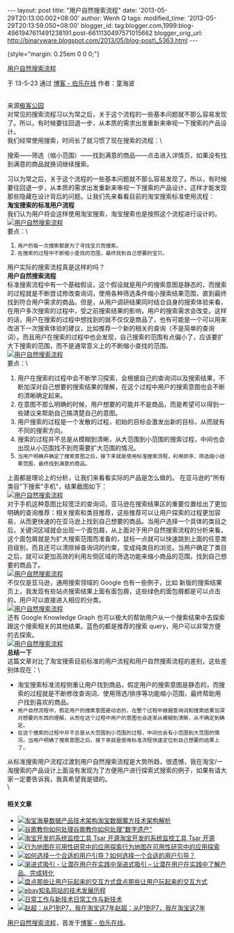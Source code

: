 --- layout: post title: "用户自然搜索流程" date:
'2013-05-29T20:13:00.002+08:00' author: Wenh Q tags: modified\_time:
'2013-05-29T20:13:59.050+08:00' blogger\_id:
tag:blogger.com,1999:blog-4961947611491238191.post-6611130497571015662
blogger\_orig\_url:
http://binaryware.blogspot.com/2013/05/blog-post\_5363.html ---

 {style="margin: 0.25em 0 0 0;"}

[用户自然搜索流程](http://blog.jobbole.com/40073/?utm_source=rss&utm_medium=rss&utm_campaign=%25e7%2594%25a8%25e6%2588%25b7%25e8%2587%25aa%25e7%2584%25b6%25e6%2590%259c%25e7%25b4%25a2%25e6%25b5%2581%25e7%25a8%258b)

于 13-5-23 通过 [博客 - 伯乐在线](http://blog.jobbole.com/) 作者：童海波

\
来源[极客公园](http://www.geekpark.net/read/view/179846)\
对常见的搜索流程习以为常之后，关于这个流程的一些基本问题就不那么容易发现了。所以，有时候要往回退一步，从本质的需求出发重新来审视一下搜索的产品设计。\
我们经常使用搜索，时间长了就习惯了现在搜索的流程：\

搜索——筛选（缩小范围）——找到满意的商品——点击进入详情页，如果没有找到满意的商品就换词继续搜索。

习以为常之后，关于这个流程的一些基本问题就不那么容易发现了。所以，有时候要往回退一步，从本质的需求出发重新来审视一下搜索的产品设计，这样才能发现那些隐藏在设计背后的问题。让我们先来看看目前的淘宝搜索标准使用流程：\
**淘宝搜索的标准用户流程**\
我们认为用户将会这样使用淘宝搜索，淘宝搜索也是按照这个流程进行设计的。\
[![用户自然搜索流程](http://blog.jobbole.com/wp-content/uploads/2013/05/639c434265b764deb963c58c681a7ecf.png "用户自然搜索流程")](http://blog.jobbole.com/wp-content/uploads/2013/05/639c434265b764deb963c58c681a7ecf.png "用户自然搜索流程")\
要点：\

1.  `用户的每一次搜索都是为了寻找宝贝而搜索。 `
2.  `在搜索的过程中不断缩小查找的范围，最终找到自己想要的宝贝。`

用户实际的搜索流程真是这样的吗？\
**用户自然搜索流程**\
标准搜索流程中有一个基础假设，这个假设就是用户的搜索意图是静态的，而搜索的过程就是不断尝试修改查询词，使用各种筛选条件缩小搜索结果范围，直到最终找到符合用户需求的商品。但是，从用户调研结果同时结合自身的搜索体验来看，在用户多次搜索的过程中，受之前搜索结果的影响，用户的搜索需求会改变。这样的话，用户在搜索的过程中想找到的就不仅仅是商品了，也有可能是一个可以用来改进下一次搜索体验的建议，比如推荐一个新的相关的查询（不是简单的查询词）。而且用户在搜索的过程中也会发现，自己搜索的范围有点偏小了，应该要扩大下搜索的范围，而不是通常意义上的不断缩小查找的范围。\
[![用户自然搜索流程](http://blog.jobbole.com/wp-content/uploads/2013/05/8b572f7645a9c84037d77bc0ea652d5f.png "用户自然搜索流程")](http://blog.jobbole.com/wp-content/uploads/2013/05/8b572f7645a9c84037d77bc0ea652d5f.png "用户自然搜索流程")\
要点：\

1.  用户在搜索的过程中会不断学习探索，会根据自己的查询词以及搜索结果，不断加深对自己想要的搜索结果的理解，在这个过程中用户的搜索意图也会不断的清晰确定起来。
2.  在意图不那么明确的时候，用户想要的可能并不是商品，而是希望可以得到一些建议来帮助自己搞清楚自己的意图。
3.  用户搜索的过程是一个发散的过程，初始的目标会激发出新的目标，从而就有不同的搜索方向。
4.  搜索的过程并不总是从模糊到清晰，从大范围到小范围的搜索过程，中间也会出现从小范围找不到而需要扩大范围的情况。
5.  `当用户明确并确定了搜索意图之后，接下来就是使用标准搜索流程，利用排序、筛选缩小结果范围，最终找到满意的商品。`

上面都是理论上的分析，让我们来看看实际的产品是怎么做的。
在亚马逊的"所有类目"下搜索"手机"，结果截图如下：\
[![用户自然搜索流程](http://blog.jobbole.com/wp-content/uploads/2013/05/6d81419bfd30ffd8ba3c4e9ede998e8d.png "用户自然搜索流程")](http://blog.jobbole.com/wp-content/uploads/2013/05/6d81419bfd30ffd8ba3c4e9ede998e8d.png "用户自然搜索流程")\
对于手机这种意图比较宽泛的查询词，亚马逊在搜索结果区的重要位置给出了更加明确的查询推荐：相关搜索和类目推荐，这些推荐可以让用户探索的过程更加容易，从而更快速的在亚马逊上找到自己想要的商品。当用户选择一个具体的类目之后，关键词区域就会出现一个面包屑，从上面对于用户自然搜索流程的分析来看，这个面包屑就是为扩大搜索范围而准备的，鼠标一点就可以快速跳到上面的任意类目级别，而且还可以清除掉查询词的约束，变成纯类目的浏览。当用户确定了类目之后，就可以更加高效的利用左侧区域的筛选功能来缩小商品的范围，找到自己想要的商品了。\
[![用户自然搜索流程](http://blog.jobbole.com/wp-content/uploads/2013/05/56131c67465d280bf87a129e93501ea9.png "用户自然搜索流程")](http://blog.jobbole.com/wp-content/uploads/2013/05/56131c67465d280bf87a129e93501ea9.png "用户自然搜索流程")\
不仅仅是亚马逊，通用搜索领域的 Google 也有一些例子，比如
新版的搜索结果页上，我发现有些站点搜索结果上面有面包屑，这些绿色的面包屑都是可以点击的，用户可以直接进入相应的分类。\
[![用户自然搜索流程](http://blog.jobbole.com/wp-content/uploads/2013/05/7e944f2832ea358a192a5d694dd5981e.png "用户自然搜索流程")](http://blog.jobbole.com/wp-content/uploads/2013/05/7e944f2832ea358a192a5d694dd5981e.png "用户自然搜索流程")\
还有 Google Knowledge
Graph 也可以极大的帮助用户从一个搜索结果中去探索跟这个搜索相关的其他结果。蓝色的都是推荐的搜索
query，用户可以非常方便的去探索。\
[![用户自然搜索流程](http://blog.jobbole.com/wp-content/uploads/2013/05/b31fcb5eadec440a5105b7f7bf2ef2b0.png "用户自然搜索流程")](http://blog.jobbole.com/wp-content/uploads/2013/05/b31fcb5eadec440a5105b7f7bf2ef2b0.png "用户自然搜索流程")\
**总结一下**\
这篇文章对比了淘宝搜索目前标准的用户流程和用户自然搜索流程的差别，这些差别体现在：\

-   淘宝搜索标准流程侧重让用户找到商品，假定用户的搜索意图是静态的，而搜索的过程就是不断修改查询词、使用筛选/排序等功能缩小范围，最终帮助用户找到喜欢的商品。
-   `用户自然流程中，假定用户的搜索意图是动态的，在整个过程中根据查询词和搜索结果加深对想要的东西的理解，从而在这个过程中用户的意图也会逐渐从模糊到清晰，从不确定到确定。`
-   `在这个搜索的过程中并不总是从大范围到小范围的过程，中间也会有小范围到大范围的情况。当用户明确了搜索意图之后，接下来就是使用标准流程快速定位到自己想要的结果上了。`

从标准搜索用户流程过渡到用户自然搜索流程是大势所趋，很遗憾，我在淘宝/一淘搜索的产品设计上面没有发现为了方便用户进行探索式搜索的例子，如果有请大家一定要告诉我，我真希望我是错的。\
\

#### 相关文章

-   [![淘宝海量数据产品技术架构](http://blog.jobbole.com/wp-content/uploads/2011/08/1-taobao-shuju-mofan-150x150.jpg)](http://blog.jobbole.com/1194/)[淘宝数据魔方技术架构解析](http://blog.jobbole.com/1194/)
-   [![谷歌教你如何处理](http://blog.jobbole.com/wp-content/uploads/2013/04/2013041210522006449360-150x150.jpg)](http://blog.jobbole.com/38124/)[谷歌教你如何处理"数字遗产"](http://blog.jobbole.com/38124/)
-   [![淘宝开发的系统监控工具 Tsar
    开源](http://blog.jobbole.com/wp-content/plugins/wordpress-23-related-posts-plugin/static/thumbs/4.jpg)](http://blog.jobbole.com/38249/)[淘宝开发的系统监控工具
    Tsar 开源](http://blog.jobbole.com/38249/)
-   [![行为地图在可用性研究中的应用探索](http://blog.jobbole.com/wp-content/plugins/wordpress-23-related-posts-plugin/static/thumbs/1.jpg)](http://blog.jobbole.com/988/)[行为地图在可用性研究中的应用探索](http://blog.jobbole.com/988/)
-   [![如何选择一个合适的用户引导？](http://blog.jobbole.com/wp-content/uploads/2013/05/96dda144ad345982d311dcde0df431adcaef84e6-150x150.png)](http://blog.jobbole.com/39920/)[如何选择一个合适的用户引导？](http://blog.jobbole.com/39920/)
-   [![渐进式吸引 -
    让潜在用户在实践中](http://blog.jobbole.com/wp-content/uploads/2013/01/7-150x150.jpg)](http://blog.jobbole.com/32518/)[渐进式吸引
    –
    让潜在用户在实践中了解产品、完成转化](http://blog.jobbole.com/32518/)
-   [![盘点那些让用户玩起来的交互方式](http://blog.jobbole.com/wp-content/uploads/2013/05/funny-interactive-pattern-01-150x150.png)](http://blog.jobbole.com/39195/)[盘点那些让用户玩起来的交互方式](http://blog.jobbole.com/39195/)
-   [![ebay](http://blog.jobbole.com/wp-content/uploads/2012/05/ebay-150x150.jpg)](http://blog.jobbole.com/20330/)[知名网站的技术发展历程](http://blog.jobbole.com/20330/)
-   [![日常工作与新技术](http://blog.jobbole.com/wp-content/uploads/2011/11/career-logo.jpg)](http://blog.jobbole.com/24424/)[日常工作与新技术](http://blog.jobbole.com/24424/)
-   [![赵超：从P1到P7，我在淘宝这7年](http://blog.jobbole.com/wp-content/uploads/2012/11/2012022516411174-150x150.jpg)](http://blog.jobbole.com/30371/)[赵超：从P1到P7，我在淘宝这7年](http://blog.jobbole.com/30371/)

[用户自然搜索流程](http://blog.jobbole.com/40073/)，首发于[博客 -
伯乐在线](http://blog.jobbole.com/)。
